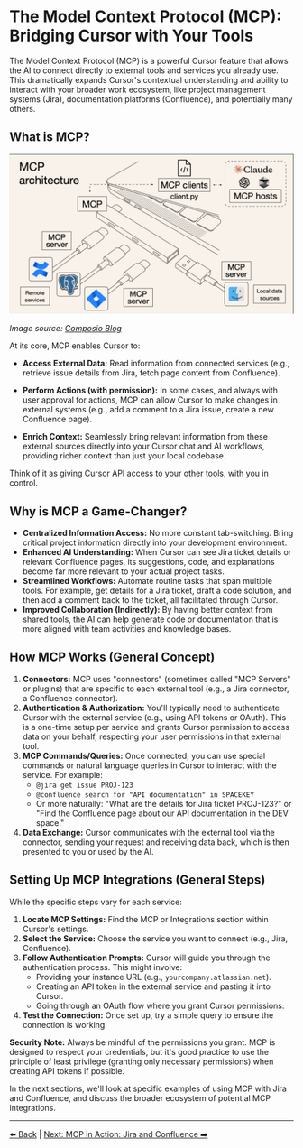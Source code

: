 # The Model Context Protocol (MCP): Bridging Cursor with Your Tools

The Model Context Protocol (MCP) is a powerful Cursor feature that allows the AI to connect directly to external tools and services you already use. This dramatically expands Cursor's contextual understanding and ability to interact with your broader work ecosystem, like project management systems (Jira), documentation platforms (Confluence), and potentially many others.

## What is MCP?

![MCP Illustrated: like USB-C for your tools](../../assets/mcp-illustrated.jpg)

*Image source: [Composio Blog](https://composio.dev/blog/what-is-model-context-protocol-mcp-explained/)*

At its core, MCP enables Cursor to:

-   **Access External Data:** Read information from connected services (e.g., retrieve issue details from Jira, fetch page content from Confluence).
-   **Perform Actions (with permission):** In some cases, and always with user approval for actions, MCP can allow Cursor to make changes in external systems (e.g., add a comment to a Jira issue, create a new Confluence page).

-   **Enrich Context:** Seamlessly bring relevant information from these external sources directly into your Cursor chat and AI workflows, providing richer context than just your local codebase.

Think of it as giving Cursor API access to your other tools, with you in control.

## Why is MCP a Game-Changer?

-   **Centralized Information Access:** No more constant tab-switching. Bring critical project information directly into your development environment.
-   **Enhanced AI Understanding:** When Cursor can see Jira ticket details or relevant Confluence pages, its suggestions, code, and explanations become far more relevant to your actual project tasks.
-   **Streamlined Workflows:** Automate routine tasks that span multiple tools. For example, get details for a Jira ticket, draft a code solution, and then add a comment back to the ticket, all facilitated through Cursor.
-   **Improved Collaboration (Indirectly):** By having better context from shared tools, the AI can help generate code or documentation that is more aligned with team activities and knowledge bases.

## How MCP Works (General Concept)

1.  **Connectors:** MCP uses "connectors" (sometimes called "MCP Servers" or plugins) that are specific to each external tool (e.g., a Jira connector, a Confluence connector).
2.  **Authentication & Authorization:** You'll typically need to authenticate Cursor with the external service (e.g., using API tokens or OAuth). This is a one-time setup per service and grants Cursor permission to access data on your behalf, respecting your user permissions in that external tool.
3.  **MCP Commands/Queries:** Once connected, you can use special commands or natural language queries in Cursor to interact with the service. For example:
    *   `@jira get issue PROJ-123`
    *   `@confluence search for "API documentation" in SPACEKEY`
    *   Or more naturally: "What are the details for Jira ticket PROJ-123?" or "Find the Confluence page about our API documentation in the DEV space."
4.  **Data Exchange:** Cursor communicates with the external tool via the connector, sending your request and receiving data back, which is then presented to you or used by the AI.

## Setting Up MCP Integrations (General Steps)

While the specific steps vary for each service:

1.  **Locate MCP Settings:** Find the MCP or Integrations section within Cursor's settings.
2.  **Select the Service:** Choose the service you want to connect (e.g., Jira, Confluence).
3.  **Follow Authentication Prompts:** Cursor will guide you through the authentication process. This might involve:
    *   Providing your instance URL (e.g., `yourcompany.atlassian.net`).
    *   Creating an API token in the external service and pasting it into Cursor.
    *   Going through an OAuth flow where you grant Cursor permissions.
4.  **Test the Connection:** Once set up, try a simple query to ensure the connection is working.

**Security Note:** Always be mindful of the permissions you grant. MCP is designed to respect your credentials, but it's good practice to use the principle of least privilege (granting only necessary permissions) when creating API tokens if possible.

In the next sections, we'll look at specific examples of using MCP with Jira and Confluence, and discuss the broader ecosystem of potential MCP integrations.

---

[⬅️ Back](../../../README.md) | [Next: MCP in Action: Jira and Confluence ➡️](./06b-MCP-in-Action-Jira-and-Confluence.md) 